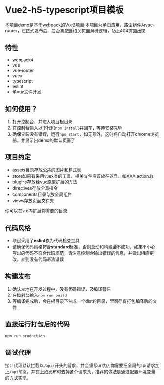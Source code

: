# Vue2-h5-typescript项目模板

本项目demo是基于webpack的Vue2项目
本项目为单页应用，路由组件为vue-router，在正式发布后，后台需配置相关页面解析逻辑，防止404页面出现

## 特性
- webpack4
- vue
- vue-router
- vuex
- typescript
- eslint
- 单vue文件开发

## 如何使用？

1. 打开控制台，并进入项目根目录
2. 在控制台输入以下代码`npm install`并回车，等待安装完毕
3. 确保安装没有错误，运行`npm start`，如无意外，这时将自动打开chrome浏览器，并显示出demo的默认页面了

## 项目约定

+ assets目录存放公共的图片和样式表
+ store如果有采用vuex类的工具，相关文件应该放在这里，如XXX.action.js
+ plugins存放给vue原型扩展的方法
+ directives存放全局指令
+ components目录存放全局组件
+ views存放页面文件夹

你可以在src内扩展你需要的目录

## 代码风格
+ 项目采用了**eslint**作为代码检查工具
+ 请确保代码风格符合**standard**标准，否则启动和构建会不成功，如果不小心写出的代码不符合代码规范，请注意控制台输出错误的信息，并做出相应更改，直到没有代码语法错误


## 构建发布

1. 确认本地在开发过程中，没有代码错误，及编译警告
2. 在控制台输入`npm run build`
3. 等编译完成后，会在根目录下生成一个dist的目录，里面存有打包编译后的文件

## 直接运行打包后的代码
```bash
npm run production
```

## 调试代理

接口代理默认拦截以`/api/`开头的请求，并会重写url为`/`,你需要把全局的api请求加上`/api`前缀，并在上线发布时去掉这个请求头，推荐的做法是通过配置环境变量的方式实现。



